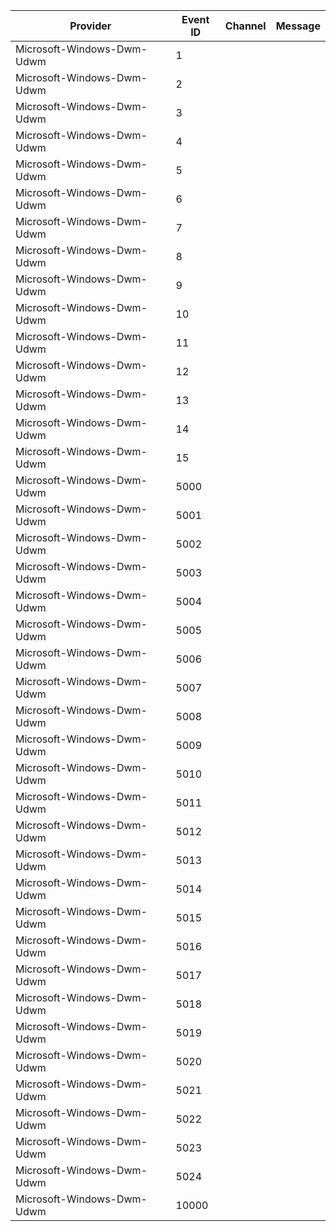 Provider                    |  Event ID  |  Channel  |  Message
----------------------------|------------|-----------|---------
Microsoft-Windows-Dwm-Udwm  |  1         |           |
Microsoft-Windows-Dwm-Udwm  |  2         |           |
Microsoft-Windows-Dwm-Udwm  |  3         |           |
Microsoft-Windows-Dwm-Udwm  |  4         |           |
Microsoft-Windows-Dwm-Udwm  |  5         |           |
Microsoft-Windows-Dwm-Udwm  |  6         |           |
Microsoft-Windows-Dwm-Udwm  |  7         |           |
Microsoft-Windows-Dwm-Udwm  |  8         |           |
Microsoft-Windows-Dwm-Udwm  |  9         |           |
Microsoft-Windows-Dwm-Udwm  |  10        |           |
Microsoft-Windows-Dwm-Udwm  |  11        |           |
Microsoft-Windows-Dwm-Udwm  |  12        |           |
Microsoft-Windows-Dwm-Udwm  |  13        |           |
Microsoft-Windows-Dwm-Udwm  |  14        |           |
Microsoft-Windows-Dwm-Udwm  |  15        |           |
Microsoft-Windows-Dwm-Udwm  |  5000      |           |
Microsoft-Windows-Dwm-Udwm  |  5001      |           |
Microsoft-Windows-Dwm-Udwm  |  5002      |           |
Microsoft-Windows-Dwm-Udwm  |  5003      |           |
Microsoft-Windows-Dwm-Udwm  |  5004      |           |
Microsoft-Windows-Dwm-Udwm  |  5005      |           |
Microsoft-Windows-Dwm-Udwm  |  5006      |           |
Microsoft-Windows-Dwm-Udwm  |  5007      |           |
Microsoft-Windows-Dwm-Udwm  |  5008      |           |
Microsoft-Windows-Dwm-Udwm  |  5009      |           |
Microsoft-Windows-Dwm-Udwm  |  5010      |           |
Microsoft-Windows-Dwm-Udwm  |  5011      |           |
Microsoft-Windows-Dwm-Udwm  |  5012      |           |
Microsoft-Windows-Dwm-Udwm  |  5013      |           |
Microsoft-Windows-Dwm-Udwm  |  5014      |           |
Microsoft-Windows-Dwm-Udwm  |  5015      |           |
Microsoft-Windows-Dwm-Udwm  |  5016      |           |
Microsoft-Windows-Dwm-Udwm  |  5017      |           |
Microsoft-Windows-Dwm-Udwm  |  5018      |           |
Microsoft-Windows-Dwm-Udwm  |  5019      |           |
Microsoft-Windows-Dwm-Udwm  |  5020      |           |
Microsoft-Windows-Dwm-Udwm  |  5021      |           |
Microsoft-Windows-Dwm-Udwm  |  5022      |           |
Microsoft-Windows-Dwm-Udwm  |  5023      |           |
Microsoft-Windows-Dwm-Udwm  |  5024      |           |
Microsoft-Windows-Dwm-Udwm  |  10000     |           |